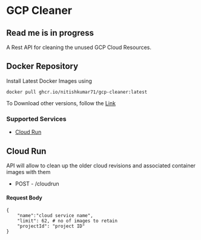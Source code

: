 # GCP Cleaner

## Read me is in progress

A Rest API for cleaning the unused GCP Cloud Resources.

## Docker Repository
Install Latest Docker Images using
``` 
docker pull ghcr.io/nitishkumar71/gcp-cleaner:latest 
```
To Download other versions, follow the <a href="https://github.com/users/nitishkumar71/packages/container/package/gcp-cleaner" target="_blank">Link</a>

### Supported Services
- [Cloud Run](#cloud-run)



## Cloud Run
API will allow to clean up the older cloud revisions and associated container images with them
- POST - /cloudrun
#### Request Body
```
{
	"name":"cloud service name",
	"limit": 62, # no of images to retain
	"projectId": "project ID"
}
```
